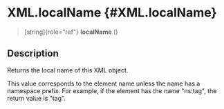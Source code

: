 XML.localName {#XML.localName}
=============

> [string]{role="ref"} **localName** ()

Description
-----------

Returns the local name of this XML object.

This value corresponds to the element name unless the name has a
namespace prefix. For example, if the element has the name \"ns:tag\",
the return value is \"tag\".
